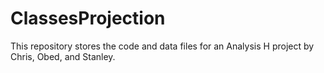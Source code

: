 # ClassesProjection

This repository stores the code and data files for an Analysis H project by Chris, Obed, and Stanley.